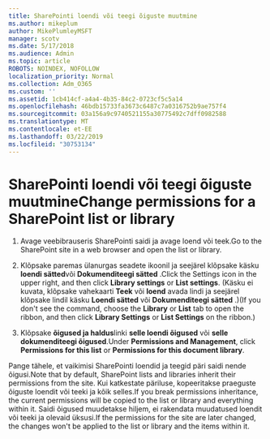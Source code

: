 ```yaml
---
title: SharePointi loendi või teegi õiguste muutmine
ms.author: mikeplum
author: MikePlumleyMSFT
manager: scotv
ms.date: 5/17/2018
ms.audience: Admin
ms.topic: article
ROBOTS: NOINDEX, NOFOLLOW
localization_priority: Normal
ms.collection: Adm_O365
ms.custom: ''
ms.assetid: 1cb414cf-a4a4-4b35-84c2-0723cf5c5a14
ms.openlocfilehash: 46bdb15733fa3673c6487c7a0316752b9ae757f4
ms.sourcegitcommit: 03a156a9c9740521155a30775492c7dff0982588
ms.translationtype: MT
ms.contentlocale: et-EE
ms.lasthandoff: 03/22/2019
ms.locfileid: "30753134"
---
```

# <a name="change-permissions-for-a-sharepoint-list-or-library"></a><span data-ttu-id="6a1f8-102">SharePointi loendi või teegi õiguste muutmine</span><span class="sxs-lookup"><span data-stu-id="6a1f8-102">Change permissions for a SharePoint list or library</span></span>

1. <span data-ttu-id="6a1f8-103">Avage veebibrauseris SharePointi saidi ja avage loend või teek.</span><span class="sxs-lookup"><span data-stu-id="6a1f8-103">Go to the SharePoint site in a web browser and open the list or library.</span></span>
    
2. <span data-ttu-id="6a1f8-104">Klõpsake paremas ülanurgas seadete ikoonil ja seejärel klõpsake käsku **loendi sätted**või **Dokumenditeegi sätted** .</span><span class="sxs-lookup"><span data-stu-id="6a1f8-104">Click the Settings icon in the upper right, and then click **Library settings** or **List settings**.</span></span> <span data-ttu-id="6a1f8-105">(Käsku ei kuvata, klõpsake vahekaarti **Teek** või **loend** avada lindi ja seejärel klõpsake lindil käsku **Loendi sätted** või **Dokumenditeegi sätted** .)</span><span class="sxs-lookup"><span data-stu-id="6a1f8-105">(If you don't see the command, choose the **Library** or **List** tab to open the ribbon, and then click **Library Settings** or **List Settings** on the ribbon.)</span></span> 
    
3. <span data-ttu-id="6a1f8-106">Klõpsake **õigused ja haldus**linki **selle loendi õigused** või **selle dokumenditeegi õigused**.</span><span class="sxs-lookup"><span data-stu-id="6a1f8-106">Under **Permissions and Management**, click **Permissions for this list** or **Permissions for this document library**.</span></span>
    
<span data-ttu-id="6a1f8-107">Pange tähele, et vaikimisi SharePointi loendid ja teegid päri saidi nende õigusi.</span><span class="sxs-lookup"><span data-stu-id="6a1f8-107">Note that by default, SharePoint lists and libraries inherit their permissions from the site.</span></span> <span data-ttu-id="6a1f8-108">Kui katkestate päriluse, kopeeritakse praeguste õiguste loendit või teeki ja kõik selles.</span><span class="sxs-lookup"><span data-stu-id="6a1f8-108">If you break permissions inheritance, the current permissions will be copied to the list or library and everything within it.</span></span> <span data-ttu-id="6a1f8-109">Saidi õigused muudetakse hiljem, ei rakendata muudatused loendit või teeki ja olevaid üksusi.</span><span class="sxs-lookup"><span data-stu-id="6a1f8-109">If the permissions for the site are later changed, the changes won't be applied to the list or library and the items within it.</span></span>
  

